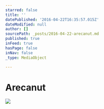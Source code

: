 ```yaml
---
starred: false
title: ''
datePublished: '2016-04-22T16:35:57.015Z'
dateModified: null
author: []
sourcePath: _posts/2016-04-22-arecanut.md
published: true
inFeed: true
hasPage: false
inNav: false
_type: MediaObject

---
```

# Arecanut
![](https://the-grid-user-content.s3-us-west-2.amazonaws.com/5802b85c-dc63-403b-b8fa-47a18353a2f1.jpg)